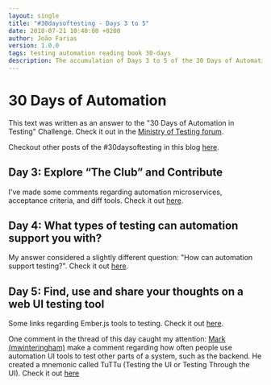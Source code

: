 ```yaml
---
layout: single
title: "#30daysoftesting - Days 3 to 5"
date: 2018-07-21 10:40:00 +0200
author: João Farias
version: 1.0.0
tags: testing automation reading book 30-days
description: The accumulation of Days 3 to 5 of the 30 Days of Automation in Testing
---
```


# 30 Days of Automation

This text was written as an answer to the "30 Days of Automation in Testing" Challenge. Check it out in the [Ministry of Testing forum](https://www.ministryoftesting.com/dojo/lessons/30-days-of-automation-in-testing).

Checkout other posts of the #30daysoftesting in this blog [here](/tag/30-days.html).

## Day 3: Explore “The Club” and Contribute

I've made some comments regarding automation microservices, acceptance criteria, and diff tools. Check it out [here](https://club.ministryoftesting.com/t/30-days-of-automation-in-testing-day-3-explore-the-club-and-contribute/16309/11?u=joaofarias).

## Day 4: What types of testing can automation support you with?

My answer considered a slightly different question: "How can automation support testing?". Check it out [here](https://club.ministryoftesting.com/t/30-days-of-automation-in-testing-day-4-what-types-of-testing-can-automation-support-you-with/16223/23?u=joaofarias).

## Day 5: Find, use and share your thoughts on a web UI testing tool

Some links regarding Ember.js tools to testing. Check it out [here](https://club.ministryoftesting.com/t/30-days-of-autoamation-testing-day-5-find-use-and-share-your-thoughts-on-a-web-ui-testing-tool/16427/18?u=joaofarias).

One comment in the thread of this day caught my attention:
[Mark (mwinteringham)](https://club.ministryoftesting.com/u/mwinteringham) make a comment regarding how often people use automation UI tools to test other parts of a system, such as the backend. He created a mnemonic called TuTTu (Testing the UI or Testing Through the UI). Check it out [here](https://club.ministryoftesting.com/t/30-days-of-autoamation-testing-day-5-find-use-and-share-your-thoughts-on-a-web-ui-testing-tool/16427/17?u=joaofarias)
